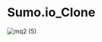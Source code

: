 # Sumo.io_Clone

![mq2 (5)](https://user-images.githubusercontent.com/85257891/147859273-6b7df02c-5ab8-43be-8e1d-d7fd1ddc4949.jpg)
